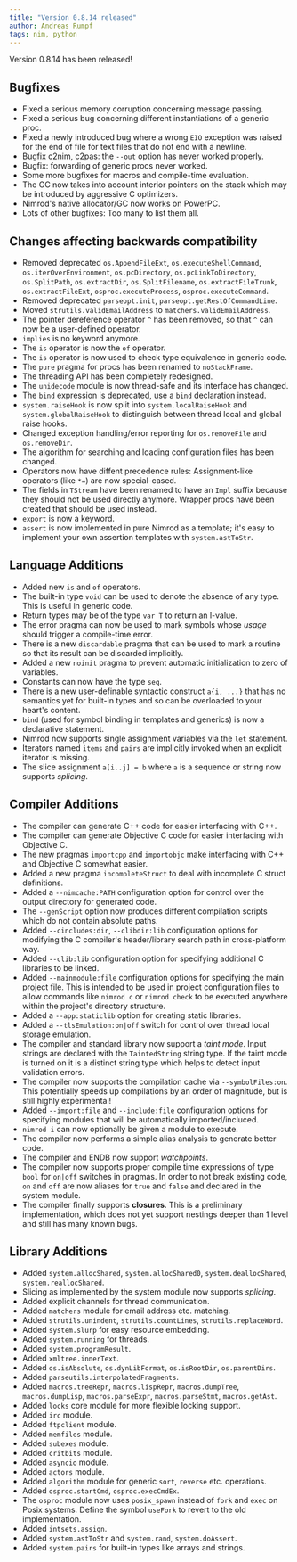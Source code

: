 ```yaml
---
title: "Version 0.8.14 released"
author: Andreas Rumpf
tags: nim, python
---
```

Version 0.8.14 has been released!

Bugfixes
--------

- Fixed a serious memory corruption concerning message passing.
- Fixed a serious bug concerning different instantiations of a generic proc.
- Fixed a newly introduced bug where a wrong ``EIO`` exception was raised for
  the end of file for text files that do not end with a newline.
- Bugfix c2nim, c2pas: the ``--out`` option has never worked properly.
- Bugfix: forwarding of generic procs never worked.
- Some more bugfixes for macros and compile-time evaluation.
- The GC now takes into account interior pointers on the stack which may be
  introduced by aggressive C optimizers.
- Nimrod's native allocator/GC now works on PowerPC.
- Lots of other bugfixes: Too many to list them all.


Changes affecting backwards compatibility
-----------------------------------------

- Removed deprecated ``os.AppendFileExt``, ``os.executeShellCommand``,
  ``os.iterOverEnvironment``, ``os.pcDirectory``, ``os.pcLinkToDirectory``,
  ``os.SplitPath``, ``os.extractDir``, ``os.SplitFilename``,
  ``os.extractFileTrunk``, ``os.extractFileExt``, ``osproc.executeProcess``,
  ``osproc.executeCommand``.
- Removed deprecated ``parseopt.init``, ``parseopt.getRestOfCommandLine``.
- Moved ``strutils.validEmailAddress`` to ``matchers.validEmailAddress``.
- The pointer dereference operator ``^`` has been removed, so that ``^``
  can now be a user-defined operator.
- ``implies`` is no keyword anymore.
- The ``is`` operator is now the ``of`` operator.
- The ``is`` operator is now used to check type equivalence in generic code.
- The ``pure`` pragma for procs has been renamed to ``noStackFrame``.
- The threading API has been completely redesigned.
- The ``unidecode`` module is now thread-safe and its interface has changed.
- The ``bind`` expression is deprecated, use a ``bind`` declaration instead.
- ``system.raiseHook`` is now split into ``system.localRaiseHook`` and
  ``system.globalRaiseHook`` to distinguish between thread local and global
  raise hooks.
- Changed exception handling/error reporting for ``os.removeFile`` and
  ``os.removeDir``.
- The algorithm for searching and loading configuration files has been changed.
- Operators now have diffent precedence rules: Assignment-like operators
  (like ``*=``) are now special-cased.
- The fields in ``TStream`` have been renamed to have an ``Impl`` suffix
  because they should not be used directly anymore.
  Wrapper procs have been created that should be used instead.
- ``export`` is now a keyword.
- ``assert`` is now implemented in pure Nimrod as a template; it's easy
  to implement your own assertion templates with ``system.astToStr``.


Language Additions
------------------

- Added new ``is`` and ``of`` operators.
- The built-in type ``void`` can be used to denote the absence of any type.
  This is useful in generic code.
- Return types may be of the type ``var T`` to return an l-value.
- The error pragma can now be used to mark symbols whose *usage* should trigger
  a compile-time error.
- There is a new ``discardable`` pragma that can be used to mark a routine
  so that its result can be discarded implicitly.
- Added a new ``noinit`` pragma to prevent automatic initialization to zero
  of variables.
- Constants can now have the type ``seq``.
- There is a new user-definable syntactic construct ``a{i, ...}``
  that has no semantics yet for built-in types and so can be overloaded to your
  heart's content.
- ``bind`` (used for symbol binding in templates and generics) is now a
  declarative statement.
- Nimrod now supports single assignment variables via the ``let`` statement.
- Iterators named ``items`` and ``pairs`` are implicitly invoked when
  an explicit iterator is missing.
- The slice assignment ``a[i..j] = b`` where ``a`` is a sequence or string
  now supports *splicing*.


Compiler Additions
------------------

- The compiler can generate C++ code for easier interfacing with C++.
- The compiler can generate Objective C code for easier interfacing with
  Objective C.
- The new pragmas ``importcpp`` and ``importobjc`` make interfacing with C++
  and Objective C somewhat easier.
- Added a new pragma ``incompleteStruct`` to deal with incomplete C struct
  definitions.
- Added a ``--nimcache:PATH`` configuration option for control over the output
  directory for generated code.
- The ``--genScript`` option now produces different compilation scripts
  which do not contain absolute paths.
- Added ``--cincludes:dir``, ``--clibdir:lib`` configuration options for
  modifying the C compiler's header/library search path in cross-platform way.
- Added ``--clib:lib`` configuration option for specifying additional
  C libraries to be linked.
- Added ``--mainmodule:file`` configuration options for specifying the main
  project file. This is intended to be used in project configuration files to
  allow commands like ``nimrod c`` or ``nimrod check`` to be executed anywhere
  within the project's directory structure.
- Added a ``--app:staticlib`` option for creating static libraries.
- Added a ``--tlsEmulation:on|off`` switch for control over thread local
  storage emulation.
- The compiler and standard library now support a *taint mode*. Input strings
  are declared with the ``TaintedString`` string type. If the taint
  mode is turned on it is a distinct string type which helps to detect input
  validation errors.
- The compiler now supports the compilation cache via ``--symbolFiles:on``.
  This potentially speeds up compilations by an order of magnitude, but is
  still highly experimental!
- Added ``--import:file`` and ``--include:file`` configuration options
  for specifying modules that will be automatically imported/incluced.
- ``nimrod i`` can now optionally be given a module to execute.
- The compiler now performs a simple alias analysis to generate better code.
- The compiler and ENDB now support *watchpoints*.
- The compiler now supports proper compile time expressions of type ``bool``
  for ``on|off`` switches in pragmas. In order to not break existing code,
  ``on`` and ``off`` are now aliases for ``true`` and ``false`` and declared
  in the system module.
- The compiler finally supports **closures**. This is a preliminary
  implementation, which does not yet support nestings deeper than 1 level
  and still has many known bugs.


Library Additions
-----------------

- Added ``system.allocShared``, ``system.allocShared0``,
  ``system.deallocShared``, ``system.reallocShared``.
- Slicing as implemented by the system module now supports *splicing*.
- Added explicit channels for thread communication.
- Added ``matchers`` module for email address etc. matching.
- Added ``strutils.unindent``, ``strutils.countLines``,
  ``strutils.replaceWord``.
- Added ``system.slurp`` for easy resource embedding.
- Added ``system.running`` for threads.
- Added ``system.programResult``.
- Added ``xmltree.innerText``.
- Added ``os.isAbsolute``, ``os.dynLibFormat``, ``os.isRootDir``,
  ``os.parentDirs``.
- Added ``parseutils.interpolatedFragments``.
- Added ``macros.treeRepr``, ``macros.lispRepr``, ``macros.dumpTree``,
  ``macros.dumpLisp``, ``macros.parseExpr``, ``macros.parseStmt``,
  ``macros.getAst``.
- Added ``locks`` core module for more flexible locking support.
- Added ``irc`` module.
- Added ``ftpclient`` module.
- Added ``memfiles`` module.
- Added ``subexes`` module.
- Added ``critbits`` module.
- Added ``asyncio`` module.
- Added ``actors`` module.
- Added ``algorithm`` module for generic ``sort``, ``reverse`` etc. operations.
- Added ``osproc.startCmd``, ``osproc.execCmdEx``.
- The ``osproc`` module now uses ``posix_spawn`` instead of ``fork``
  and ``exec`` on Posix systems. Define the symbol ``useFork`` to revert to
  the old implementation.
- Added ``intsets.assign``.
- Added ``system.astToStr`` and ``system.rand``, ``system.doAssert``.
- Added ``system.pairs`` for built-in types like arrays and strings.
